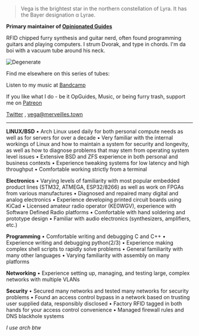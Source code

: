 > Vega is the brightest star in the northern constellation of Lyra. It has the Bayer designation α Lyrae. 

**Primary maintainer of [Opinionated Guides](https://opinionatedguide.github.io/#/)**

RFID chipped furry synthesis and guitar nerd, often found programming guitars and playing computers. I strum Dvorak, and type in chords. I'm da boi with a vacuum tube around his neck.



![Degenerate](https://opinionatedguide.github.io/openg/box.png)



Find me elsewhere on this series of tubes:

Listen to my music at [Bandcamp](vegadeftwing.bandcamp.com) 

If you like what I do - be it OpGuides, Music, or being furry trash, support me on [Patreon](https://patreon.com/deftwing)

[Twitter](https://twitter.com/Vega_DW) , [vega@merveilles.town](https://merveilles.town/@vega)

---

**LINUX/BSD**
• Arch Linux used daily for both personal compute needs as well as for servers for over a decade
• Very familiar with the internal workings of Linux and how to maintain a system for security and
longevity, as well as how to diagnose problems that may stem from operating system level issues
• Extensive BSD and ZFS experience in both personal and business contexts
• Experience tweaking systems for low latency and high throughput
• Comfortable working strictly from a terminal

**Electronics**
• Varying levels of familiarity with most popular embedded product lines (STM32, ATMEGA, ESP32/8266) as well as work
on FPGAs from various manufactures
• Diagnosed and repaired many digital and analog electronics
• Experience developing printed circuit boards using KiCad
• Licensed amateur radio operator (KE0WGV), experience with Software Defined Radio platforms
• Comfortable with hand soldering and prototype design
• Familiar with audio electronics (synthesizers, amplifiers, etc.)

**Programming**
• Comfortable writing and debugging C and C++
• Experience writing and debugging python(2/3)
• Experience making complex shell scripts to rapidly solve problems
• General familiarity with many other languages
• Varying familiarity with assembly on many platforms

**Networking**
• Experience setting up, managing, and testing large, complex networks with multiple VLANs

**Security**
• Secured many networks and tested many networks for security problems
• Found an access control bypass in a network based on trusting user supplied data, responsibly
disclosed
• Factory RFID tagged in both hands for your access control convenience
• Managed firewall rules and DNS blackhole systems





*I use arch btw*
